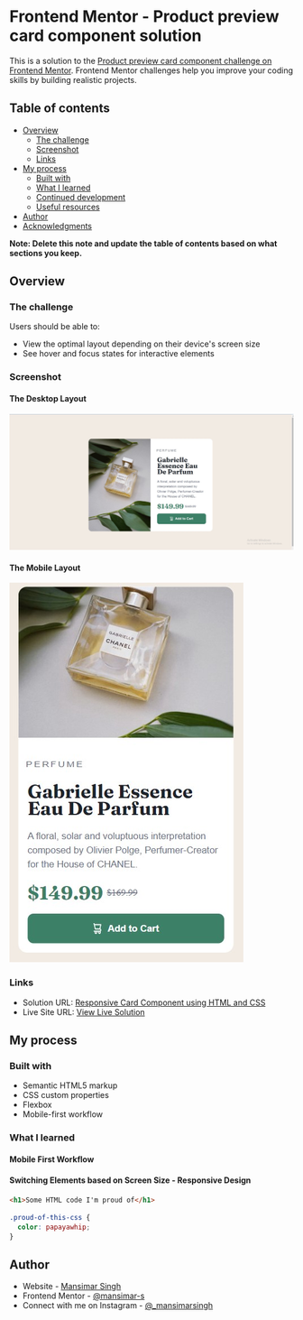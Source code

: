 # Frontend Mentor - Product preview card component solution

This is a solution to the [Product preview card component challenge on Frontend Mentor](https://www.frontendmentor.io/challenges/product-preview-card-component-GO7UmttRfa). Frontend Mentor challenges help you improve your coding skills by building realistic projects. 

## Table of contents

- [Overview](#overview)
  - [The challenge](#the-challenge)
  - [Screenshot](#screenshot)
  - [Links](#links)
- [My process](#my-process)
  - [Built with](#built-with)
  - [What I learned](#what-i-learned)
  - [Continued development](#continued-development)
  - [Useful resources](#useful-resources)
- [Author](#author)
- [Acknowledgments](#acknowledgments)

**Note: Delete this note and update the table of contents based on what sections you keep.**

## Overview

### The challenge

Users should be able to:

- View the optimal layout depending on their device's screen size
- See hover and focus states for interactive elements

### Screenshot

#### The Desktop Layout
![](./screenshot_Desktop.jpg)

#### The Mobile Layout
![](./screenshot_Mobile.jpg)

### Links

- Solution URL: [Responsive Card Component using HTML and CSS](https://github.com/mansimar-s/fem_productPreview)
- Live Site URL: [View Live Solution](https://mansimar-s.github.io/fem_productPreview/)

## My process

### Built with

- Semantic HTML5 markup
- CSS custom properties
- Flexbox
- Mobile-first workflow


### What I learned

#### Mobile First Workflow

#### Switching Elements based on Screen Size - Responsive Design



```html
<h1>Some HTML code I'm proud of</h1>
```
```css
.proud-of-this-css {
  color: papayawhip;
}
```

## Author

- Website - [Mansimar Singh](https://direct.me/mansimarsingh)
- Frontend Mentor - [@mansimar-s](https://www.frontendmentor.io/profile/mansimar-s)
- Connect with me on Instagram - [@_mansimarsingh](https://www.instagram.com/_mansimarsingh/)

